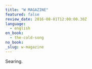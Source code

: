 ```yaml
---
title: "W MAGAZINE"
featured: false
review_date: 2016-08-01T12:00:00.30Z
language:
  - english
en_book:
  - the-cold-song
no_book:
_slug: w-magazine
---
```


Searing.

